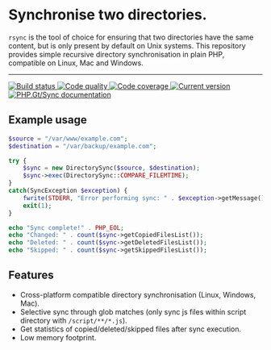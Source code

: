 Synchronise two directories.
============================

`rsync` is the tool of choice for ensuring that two directories have the same content, but is only present by default on Unix systems. This repository provides simple recursive directory synchronisation in plain PHP, compatible on Linux, Mac and Windows.

***

<a href="https://circleci.com/gh/PhpGt/Sync" target="_blank">
	<img src="https://badge.status.php.gt/sync-build.svg" alt="Build status" />
</a>
<a href="https://scrutinizer-ci.com/g/PhpGt/Sync" target="_blank">
	<img src="https://badge.status.php.gt/sync-quality.svg" alt="Code quality" />
</a>
<a href="https://scrutinizer-ci.com/g/PhpGt/Sync" target="_blank">
	<img src="https://badge.status.php.gt/sync-coverage.svg" alt="Code coverage" />
</a>
<a href="https://packagist.org/packages/PhpGt/Sync" target="_blank">
	<img src="https://badge.status.php.gt/sync-version.svg" alt="Current version" />
</a>
<a href="http://www.php.gt/sync" target="_blank">
	<img src="https://badge.status.php.gt/sync-docs.svg" alt="PHP.Gt/Sync documentation" />
</a>

## Example usage

```php
$source = "/var/www/example.com";
$destination = "/var/backup/example.com";

try {
	$sync = new DirectorySync($source, $destination);
	$sync->exec(DirectorySync::COMPARE_FILEMTIME);
}
catch(SyncException $exception) {
	fwrite(STDERR, "Error performing sync: " . $exception->getMessage());
	exit(1);
}

echo "Sync complete!" . PHP_EOL;
echo "Changed: " . count($sync->getCopiedFilesList());
echo "Deleted: " . count($sync->getDeletedFilesList());
echo "Skipped: " . count($sync->getSkippedFilesList());
```

Features
--------

+ Cross-platform compatible directory synchronisation (Linux, Windows, Mac).
+ Selective sync through glob matches (only sync js files within script directory with `/script/**/*.js`).
+ Get statistics of copied/deleted/skipped files after sync execution.
+ Low memory footprint.
